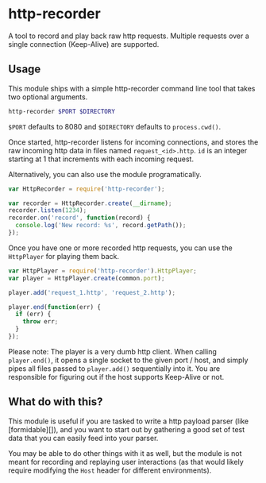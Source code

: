 # http-recorder

A tool to record and play back raw http requests. Multiple requests over a
single connection (Keep-Alive) are supported.

## Usage

This module ships with a simple http-recorder command line tool that takes
two optional arguments.

``` bash
http-recorder $PORT $DIRECTORY
```

`$PORT` defaults to 8080 and `$DIRECTORY` defaults to `process.cwd()`.

Once started, http-recorder listens for incoming connections, and stores the
raw incoming http data in files named `request_<id>.http`. `id` is an
integer starting at 1 that increments with each incoming request.

Alternatively, you can also use the module programatically.

``` javascript
var HttpRecorder = require('http-recorder');

var recorder = HttpRecorder.create(__dirname);
recorder.listen(1234);
recorder.on('record', function(record) {
  console.log('New record: %s', record.getPath());
});
```

Once you have one or more recorded http requests, you can use the `HttpPlayer`
for playing them back.

``` javascript
var HttpPlayer = require('http-recorder').HttpPlayer;
var player = HttpPlayer.create(common.port);

player.add('request_1.http', 'request_2.http');

player.end(function(err) {
  if (err) {
    throw err;
  }
});
```

Please note: The player is a very dumb http client. When calling
`player.end()`, it opens a single socket to the given port / host, and simply
pipes all files passed to `player.add()` sequentially into it. You are
responsible for figuring out if the host supports Keep-Alive or not.

## What do with this?

This module is useful if you are tasked to write a http payload parser (like
[formidable][]), and you want to start out by gathering a good set of test data
that you can easily feed into your parser.

You may be able to do other things with it as well, but the module is not meant
for recording and replaying user interactions (as that would likely require
modifying the `Host` header for different environments).
